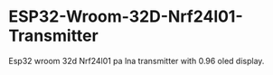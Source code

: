 # ESP32-Wroom-32D-Nrf24l01-Transmitter
Esp32 wroom 32d Nrf24l01 pa lna transmitter with 0.96 oled display.
